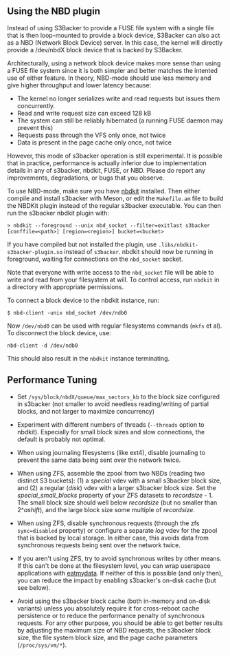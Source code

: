 Using the NBD plugin
--------------------

Instead of using S3Backer to provide a FUSE file system with a single file that is then loop-mounted to provide a block device, S3Backer can also act as a NBD (Network Block Device) server. In this case, the kernel will directly provide a /dev/nbdX block device that is backed by S3Backer.

Architecturally, using a network block device makes more sense than using a FUSE file system since it is both simpler and better matches the intented use of either feature. In theory, NBD-mode should use less memory and give higher throughput and lower latency because:

 - The kernel no longer serializes write and read requests but issues them concurrently.
 - Read and write request size can exceed 128 kB
 - The system can still be reliably hibernated (a running FUSE daemon may prevent this)
 - Requests pass through the VFS only once, not twice
 - Data is present in the page cache only once, not twice
 
However, this mode of s3backer operation is still experimental. It is possible that in practice, performance is actually inferior due to implementation details in any of s3backer, nbdkit, FUSE, or NBD. Please do report any improvements, degradations, or bugs that you observe.

To use NBD-mode, make sure you have [nbdkit](https://github.com/libguestfs/nbdkit) installed. Then either compile and install s3backer with Meson, or edit the `Makefile.am` file to build the NBDKit plugin instead of the regular s3backer executable. You can then run the s3backer nbdkit plugin with:

```
> nbdkit --foreground --unix nbd_socket --filter=exitlast s3backer [conffile=<path>] [region=<region>] bucket=<bucket>
```

If you have compiled but not installed the plugin, use `.libs/nbdkit-s3backer-plugin.so` instead of `s3backer`. nbdkit should now be running in foreground, waiting for connections on the `nbd_socket` socket.

Note that everyone with write access to the `nbd_socket` file will be able to write and read from your filesystem at will. To control access, run `nbdkit` in a directory with appropriate permissions.

To connect a block device to the nbdkit instance, run:

```
$ nbd-client -unix nbd_socket /dev/ndb0
```

Now `/dev/nbd0` can be used with regular filesystems commands (`mkfs` et al). To disconnect the block device, use:

```
nbd-client -d /dev/ndb0
```

This should also result in the `nbdkit` instance terminating.


Performance Tuning
------------------

- Set `/sys/block/nbdX/queue/max_sectors_kb` to the block size configured in s3backer (not smaller to avoid needless reading/writing of partial blocks, and not larger to maximize concurrency)

- Experiment with different numbers of threads (`--threads` option to nbdkit). Especially for small block sizes and slow connections, the default is probably not optimal.

- When using journaling filesystems (like ext4), disable journaling to prevent the same
  data being sent over the network twice.

- When using ZFS, assemble the zpool from two NBDs (reading two distinct S3 buckets): (1) a *special* vdev with a small s3backer block size, and (2) a regular (*disk*) vdev with a larger s3backer block size. Set the *special_small_blocks* property of your ZFS datasets to *recordsize* - 1. The small block size should well below *recordsize* (but no smaller than 2^*ashift*), and the large block size some multiple of *recordsize*.
  
- When using ZFS, disable synchronous requests (through the zfs `sync=disabled` property) or configure a separate *log* vdev for the zpool that is backed by local storage. In either case, this avoids data from synchronous requests being sent over the network twice.
  
- If you aren't using ZFS, try to avoid synchronous writes by other means. If this can't
  be done at the filesystem level, you can wrap userspace applications with
  [eatmydata](https://www.flamingspork.com/projects/libeatmydata/). If neither of this is
  possible (and only then), you can reduce the impact by enabling s3backer's on-disk cache
  (but see below).
  
- Avoid using the s3backer block cache (both in-memory and on-disk variants) unless you
  absolutely require it for cross-reboot cache persistence or to reduce the performance
  penalty of synchronous requests. For any other purpose, you should be able to get better
  results by adjusting the maximum size of NBD requests, the s3backer block size, the file
  system block size, and the page cache parameters (`/proc/sys/vm/*`).
